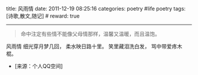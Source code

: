 title: 风雨情
date: 2011-12-19 08:25:16
categories: poetry #life poetry
tags: [诗歌,散文,随记]  # <!--more-->
reward: true

---

> 命中注定有些情不能像父母情那样，温馨又温暖，而且温饱。

风雨情
细光穿月梦几回，
柔水映日路十里。
笑里藏泪洗白发，
骂中带爱疼木棍。


- [来源：个人QQ空间]
